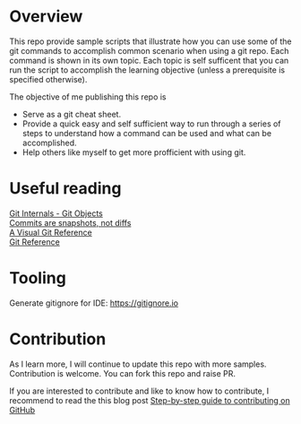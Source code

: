 # Overview
This repo provide sample scripts that illustrate how you can use some of the git commands to accomplish common scenario when using a git repo. Each command is shown in its own topic. Each topic is self sufficent that you can run the script to accomplish the learning objective (unless a prerequisite is specified otherwise).

The objective of me publishing this repo is
- Serve as a git cheat sheet.
- Provide a quick easy and self sufficient way to run through a series of steps to understand how a command can be used and what can be accomplished.
- Help others like myself to get more profficient with using git.

# Useful reading
[Git Internals - Git Objects](https://git-scm.com/book/en/v2/Git-Internals-Git-Objects)  
[Commits are snapshots, not diffs](https://github.blog/2020-12-17-commits-are-snapshots-not-diffs/)  
[A Visual Git Reference](https://marklodato.github.io/visual-git-guide/index-en.html)  
[Git Reference](http://git.github.io/git-reference/index.html)

# Tooling
Generate gitignore for IDE: https://gitignore.io  

# Contribution
As I learn more, I will continue to update this repo with more samples. Contribution is welcome. You can fork this repo and raise PR.

If you are interested to contribute and like to know how to contribute, I recommend to read the this blog post [Step-by-step guide to contributing on GitHub](https://www.dataschool.io/how-to-contribute-on-github/)

